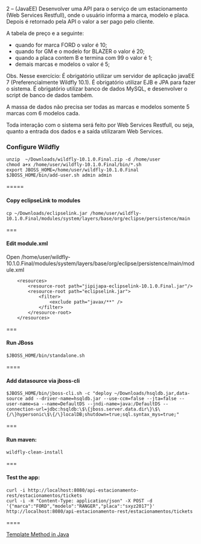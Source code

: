 2 – (JavaEE) 
Desenvolver uma API para o serviço de um estacionamento (Web Services Restfull), 
onde o usuário informa a marca, modelo e placa. 
Depois é retornado pela API o valor a ser pago pelo cliente.

A tabela de preço e a seguinte: 
 - quando for marca FORD o valor é 10;
 - quando for GM e o modelo for BLAZER o valor é 20;
 - quando a placa contem B e termina com 99 o valor é 1;
 - demais marcas e modelos o valor é 5;

Obs. Nesse exercício: 
É obrigatório utilizar um servidor de aplicação javaEE 7 (Preferencialmente Wildfly 10.1).
É obrigatório utilizar EJB e JPA para fazer o sistema.
É obrigatório utilizar banco de dados MySQL, e desenvolver o script de banco de dados também.

A massa de dados não precisa ser todas as marcas e modelos somente 5 marcas com 6 modelos cada.

Toda interação com o sistema será feito por Web Services Restfull, ou seja, 
quanto a entrada dos dados e a saída utilizaram Web Services.


### Configure Wildfly
```
unzip  ~/Downloads/wildfly-10.1.0.Final.zip -d /home/user
chmod a+x /home/user/wildfly-10.1.0.Final/bin/*.sh
export JBOSS_HOME=/home/user/wildfly-10.1.0.Final
$JBOSS_HOME/bin/add-user.sh admin admin
```
=====

#### Copy eclipseLink to modules
```
cp ~/Downloads/eclipselink.jar /home/user/wildfly-10.1.0.Final/modules/system/layers/base/org/eclipse/persistence/main
```
===

#### Edit module.xml
Open /home/user/wildfly-10.1.0.Final/modules/system/layers/base/org/eclipse/persistence/main/module.xml
```
    <resources>
        <resource-root path="jipijapa-eclipselink-10.1.0.Final.jar"/>
        <resource-root path="eclipselink.jar">
            <filter>
                <exclude path="javax/**" />
            </filter>
        </resource-root>
    </resources>
```
===

#### Run JBoss
```
$JBOSS_HOME/bin/standalone.sh
```
====

####  Add datasource via jboss-cli
```
$JBOSS_HOME/bin/jboss-cli.sh -c "deploy ~/Downloads/hsqldb.jar,data-source add --driver-name=hsqldb.jar --use-ccm=false --jta=false --user-name=sa --name=DefaultDS --jndi-name=java:/DefaultDS --connection-url=jdbc:hsqldb:\$\{jboss.server.data.dir\}\$\{/\}hypersonic\$\{/\}localDB;shutdown=true;sql.syntax_mys=true;"
```
===

#### Run maven:
```
wildfly-clean-install
```
===


#### Test the app:
```
curl -i http://localhost:8080/api-estacionamento-rest/estacionamentos/tickets
curl -i -H "Content-Type: application/json" -X POST -d '{"marca":"FORD","modelo":"RANGER","placa":"sxyz2017"}' http://localhost:8080/api-estacionamento-rest/estacionamentos/tickets
```
====


[Template Method in Java](https://sourcemaking.com/design_patterns/template_method/java/2)
